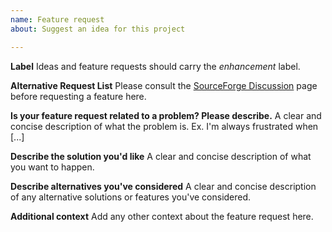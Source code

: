 ```yaml
---
name: Feature request
about: Suggest an idea for this project

---
```


**Label**
Ideas and feature requests should carry the _enhancement_ label.

**Alternative Request List**
Please consult the [SourceForge Discussion](https://sourceforge.net/p/gerber2pdf/discussion) page before requesting a feature here.

**Is your feature request related to a problem? Please describe.**
A clear and concise description of what the problem is. Ex. I'm always frustrated when [...]

**Describe the solution you'd like**
A clear and concise description of what you want to happen.

**Describe alternatives you've considered**
A clear and concise description of any alternative solutions or features you've considered.

**Additional context**
Add any other context about the feature request here.

